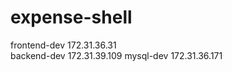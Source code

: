 # expense-shell

frontend-dev  172.31.36.31   
backend-dev  172.31.39.109
mysql-dev    172.31.36.171
